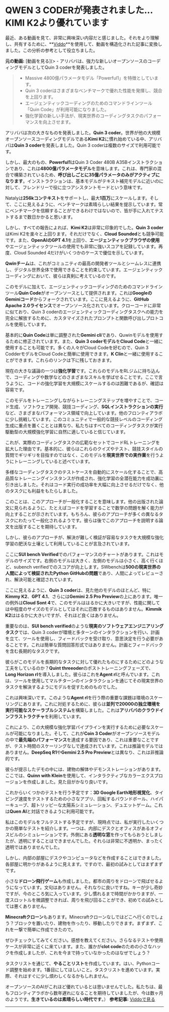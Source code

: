 # QWEN 3 CODERが発表されました... KIMI K2より優れています

最近、ある動画を見て、非常に興味深い内容だと感じました。それをより理解し、共有するために、**[Viddo](https://viddo.pro/)**を使用して、動画を構造化された記事に変換しました。この分析の参考として役立ちました。

**元の動画:** [動画を見る](> - アリババは、強力な新しいオープンソースのコーディングモデルとしてQuin 3 coderを発表しました。
> - Massive 4800億パラメータモデル「Powerful1」を特徴としています。
> - Quin 3 coderはさまざまなベンチマークで優れた性能を発揮し、競合を上回ります。
> - エージェンティックコーディングのためのコマンドラインツール「Quin Code」が利用可能になりました。
> - 強化学習の新しい手法が、現実世界のコーディングタスクのパフォーマンスを向上させます。

アリババは次の大きなものを発表しました。**Quin 3 coder**。世界が他の大規模オープンソースコーディングモデルである**Kimi K2**に慣れ始めている中、アリババは**Quin 3 coder**を発表しました。Quin 3 coderは複数のサイズで利用可能です。

しかし、最大のもの、**Powerful1**はQuin 3 Coder 480B A35Bインストラクションであり、これは**4800億パラメータモデル**を意味します。これは、専門家の混合で構築されているため、**呼び出しごとに35億パラメータのみがアクティブになります**。インストラクションは、基本モデルがテキスト補完モデルに近いのに対して、フレンドリーで役に立つアシスタントモードという意味です。

Natalyは**256kコンテキスト**をサポートし、最大**1百万**にスケールします。そして、ここに見えるように、ベンチマークは素晴らしい結果を提示しています。常にベンチマークを信頼することができるわけではないので、皆が手に入れてテストするまで数日かかると思います。

しかし、すべての報告によれば、**Kimi K2**は非常に印象的でした。**Quin 3 coder**はKimi K2を楽々と上回ります。それだけでなく、**Cloud Sounded**とも競争可能です。また、**OpenAIのGPT 4.1**を上回り、**エージェンティックブラウザの使用**やエージェンティックツールの使用でも非常に強いスコアを記録しています。再度、Cloud Sounded 4だけがいくつかのケースで優位を示しています。

**Qwinチーム**は、これがコミュニティの最高の開発者ツールとシームレスに連携し、デジタル世界全体で使用できることを約束しています。エージェンティックコーディングにおいて、彼らは真剣に考えているのです。

このモデルに加えて、エージェンティックコーディングのためのコマンドラインツール**Quin Code**がオープンソースとして提供されます。これは**GoogleのGeminiコード**からフォークされています。ここに見えるように、**GitHub Apache 2.0ライセンス**でオープンソース化されています。クローコードに非常に似ており、Quin 3 coderのエージェンティックコーディングタスクへの能力を完全に解放するために、カスタマイズされたプロンプトと関数呼び出しプロトコルを使用しています。

基本的に**Quin Code**は単に調整された**Gemini cli**であり、Quwinモデルを使用するために修正されています。また、**Quin 3 coderモデル**を**Cloud Code**と一緒に使用することも可能です。多くの人々がCloud Codeを好むので、Quin 3 CodderモデルをCloud Codeと簡単に使用できます。**K Clin**と一緒に使用することができます。これらのリンクは下に残しておきます。

現在の大きな議論の一つは**強化学習**です。これらのモデルをRLジムに持ち込んで、コーディングや数学などのさまざまなスキルを学ばせることです。ここで言うように、コードの強化学習を大規模にスケールするのは困難であるが、確認は容易です。

このモデルをトレーニングしながらトレーニングステップを増やすことで、コード生成、ソフトウェア開発、競技コーディング、**SQLインストラクションの実行**など、さまざまなパフォーマンス領域で向上しています。他のフロンティアラボに少し挑戦しています。このコミュニティで一般的な競技レベルのコーディング生成に重点を置くこととは異なり、私たちはすべてのコーディングタスクが実行駆動型の大規模強化学習に自然に適していると信じています。

これが、実際のコーディングタスクの広範なセットでコードRLトレーニングを拡大した理由です。基本的に、彼らはこれらのクイズやテスト、競技スタイルの質問でギリギリを目指すのではなく、このモデルを**現実世界での実作業**を行うようにトレーニングしていると述べています。

多様なコーディングタスクのテストケースを自動的にスケール化することで、高品質なトレーニングインスタンスが作成され、強化学習の全潜在能力を成功裏に引き出しました。それはコード実行の成功率を大幅に向上させるだけでなく、他のタスクにも利益をもたらしました。

このことは、このアプローチが一般化することを意味します。他の出版された論文に見られるように、たとえばコードを学習することで数学の問題を解く能力が向上することが示されています。もちろん、彼らのアプローチが多くの異なるタスクにわたって一般化されるようです。彼らは後でこのアプローチを説明する論文を出版することを期待しています。

しかし、彼らのアプローチが、解決が難しく検証が容易なタスクを大規模な強化学習の肥沃な土壌として利用していることが言及されています。

ここに**SUI bench Verified**でのパフォーマンスのチャートがあります。これはモデルのサイズです。右側のモデルは大きく、左側のモデルは小さく、高く行くほど、subench verifiedでのスコアが向上します。SWbenchは**500の現実世界の人間によって検証されたPython GitHubの問題**であり、人間によってレビューされ、解決可能と確認されています。

ここに見えるように、**Quin 3 coder**は、見た他のモデルのほとんど、特に**Kimmy K2**、**GPT 4.1**、さらには**Gemini 2.5 Pro Preview**の上にあります。唯一の例外は**Cloud Sont 4**で、このモデルははるかに大きいですが、性能に関しては中程度のサイズのモデルとしてはそれに匹敵するものはありません。**Kimmik K2**ははるかに大きいですが、それほど良くはありません。

重要なのは、**SUI bench verified**のような**現実のソフトウェアエンジニアリングタスク**では、Quin 3 coderが環境と多ターンのインタラクションを行い、計画を立て、ツールを使用し、フィードバックを受け取り、意思決定を行う必要があることです。これは簡単な質問回答形式ではありません。計画とフィードバックを含む長期的なタスクです。

彼らがこのモデルを長期的なタスクに対して優れたものにするためにどのような工夫をしているのか？**Quint threeoder**のポストトレーニングフェーズで、**Long Horizon rl**を導入しました。彼らはこれを**Agent rl**と呼んでいます。これは、ツールを使用してマルチターンのインタラクションを通じてその現実世界のタスクを解決するようにモデルを促すためのものでした。

これは興味深いです。このような**Agent rl**を行う際の重要な課題は環境のスケーリングにあります。これに対処するために、彼らは**並列で20000の独立環境を実行可能なスケーラブルシステム**を構築しました。これは**アリババのクラウドインフラストラクチャ**を利用しています。

これにより、この大規模な強化学習パイプラインを実行するために必要なスケールが可能になりました。そして、これが**Coin 3 Coder**がオープンソースモデルの中で**最先端のパフォーマンス**を達成する要因であり、これは重要なことですが、テスト時間のスケーリングなしで達成されています。これは推論モデルではありません。**DeepSeq R1**や**Gemini 2.5 Pro Preview**とは異なり、これは非推論的です。

彼らが提示したデモの中には、建物の解体やデモンストレーションがあります。ここでは、**Quinn with Klein**を使用して、インタラクティブなカラーエクスプロージョンを作成しました。見た目がかなり良いです。

これからいくつかのテストを行う予定です：**3D Google Earth地形視覚化**、タイピング速度をテストするための小さなアプリ、回転するバウンドボール、ハイパーキューブ、超トリッピーな太陽系シミュレーション、デュエットゲーム。これは**Quen AI**と対話できるように利用可能です。

私はこのモデルをフルテストする予定ですが、現時点では、私が実行したいくつかの簡単なテストを紹介します。一つは、内部にデスクとオフィスがあるオフィスビルのシミュレーションです。外側にある**透明な窓**を作ってもらおうとしましたが、透明にすることはできませんでした。それらは非常に不透明か、まったく透明ではありませんでした。

しかし、内部の部屋にデスクやコンピュータなどを作成することはできました。各部屋に明かりがあるように見えます。ですので、最初の試みとしてはまずまずです。

小さな**ドローン飛行ゲーム**も作成しました。都市の周りをドローンで飛ばせるようになっています。文句はありません。それなりに良いですね。キーが少し奇妙ですが、今のところ気に入っています。少し慣れるまで時間がかかりますが、一度スロットルを微調整できれば、周りを飛び回ることができ、初めての試みとしては悪くありません。

**Minecraftクローン**もあります。Minecraftクローンなしではどこへ行くのでしょう？ブロックを置いたり、建物を作ったり、移動したりできます。まずまず、これを一撃で簡単に作成できたので。

ぜひチェックしてみてください。感想を教えてください。さらなるテストや使用ケースが非常に近くに来ています。また、誰かが**clot code**のための小さなハックを作成しましたが、これを今まで持っていなかったのはなぜでしょう？

タスクリストを通じて、**やることリスト**を作成しています。はい、Pythonコード調整を始めます。1番目にしてほしいこと。タスクリストを進めています。実際、それはすぐに少し煩わしくなるかもしれません。

オープンソースのAIがこれほど優れているとは思いませんでした。私たちは、最もフロンティアラボから数年遅れになることを期待していましたが、今は数ヶ月のようです。**生きているのは素晴らしい時代です**。）
**参考記事:** [Viddoで見る](https://viddo.pro/zh/video-result/de3fa85b-5156-4186-a39d-60c839fb0371)

---